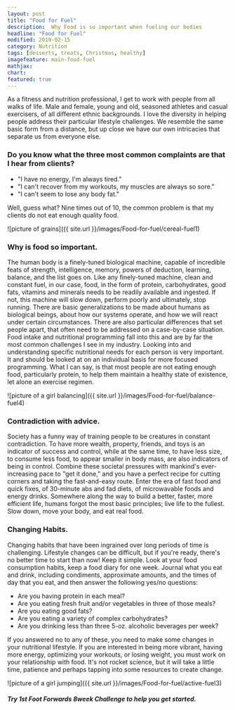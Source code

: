 ```yaml
---
layout: post
title: "Food for Fuel"
description:  Why Food is so important when fueling our bodies
headline: "Food for Fuel"
modified: 2019-02-15
category: Nutrition
tags: [desserts, treats, Christmas, healthy]
imagefeature: main-food-fuel
mathjax: 
chart:
featured: true
---
```

<style>

	

		.post-template .notepad-post-content > div:not(.notepad-post-title) p:first-child {

			    font-size: 1rem;
		
		}

		.notepad-post-title h1{

        	color: #e51843!important;
    	}

</style>


As a fitness and nutrition professional, I get to work with people from all walks of life. Male and female, young and old, seasoned athletes and casual exercisers, of all different ethnic backgrounds. I love the diversity in helping people address their particular lifestyle challenges. We resemble the same basic form from a distance, but up close we have our own intricacies that separate us from everyone else.

### Do you know what the three most common complaints are that I hear from clients?

+ "I have no energy, I'm always tired."
+ "I can't recover from my workouts, my muscles are always so sore."
+ "I can't seem to lose any body fat."

Well, guess what? Nine times out of 10, the common problem is that my clients do not eat enough quality food.

![picture of grains]({{ site.url }}/images/Food-for-fuel/cereal-fuel1) 

### Why is food so important.

The human body is a finely-tuned biological machine, capable of incredible feats of strength, intelligence, memory, powers of deduction, learning, balance, and the list goes on. 
Like any finely-tuned machine, clean and constant fuel, in our case, food, in the form of protein, carbohydrates, good fats, vitamins and minerals needs to be readily available and ingested. If not, this machine will slow down, perform poorly and ultimately, stop running.
There are basic generalizations to be made about humans as biological beings, about how our systems operate, and how we will react under certain circumstances. There are also particular differences that set people apart, that often need to be addressed on a case-by-case situation.
Food intake and nutritional programming fall into this and are by far the most common challenges I see in my industry. Looking into and understanding specific nutritional needs for each person is very important. It and should be looked at on an individual basis for more focused programming. What I can say, is that most people are not eating enough food, particularly protein, to help them maintain a healthy state of existence, let alone an exercise regimen.

![picture of a girl balancing]({{ site.url }}/images/Food-for-fuel/balance-fuel4)

### Contradiction with advice.

Society has a funny way of training people to be creatures in constant contradiction. To have more wealth, property, friends, and toys is an indicator of success and control, while at the same time, to have less size, to consume less food, to appear smaller in body mass, are also indicators of being in control. Combine these societal pressures with mankind's ever-increasing pace to "get it done," and you have a perfect recipe for cutting corners and taking the fast-and-easy route. Enter the era of fast food and quick fixes, of 30-minute abs and fad diets, of microwavable foods and energy drinks. Somewhere along the way to build a better, faster, more efficient life, humans forgot the most basic principles; live life to the fullest. Slow down, move your body, and eat real food.

### Changing Habits.

Changing habits that have been ingrained over long periods of time is challenging. Lifestyle changes can be difficult, but if you're ready, there's no better time to start than now! 
Keep it simple. Look at your food consumption habits, keep a food diary for one week. Journal what you eat and drink, including condiments, approximate amounts, and the times of day that you eat, and then answer the following yes/no questions:

+ Are you having protein in each meal?
+ Are you eating fresh fruit and/or vegetables in three of those meals?
+ Are you eating good fats?
+ Are you eating a variety of complex carbohydrates?
+ Are you drinking less than three 5-oz. alcoholic beverages per week?

If you answered no to any of these, you need to make some changes in your nutritional lifestyle. If you are interested in being more vibrant, having more energy, optimizing your workouts, or losing weight, you must work on your relationship with food. It's not rocket science, but it will take a little time, patience and perhaps tapping into some resources to create change.


![picture of a girl jumping]({{ site.url }}/images/Food-for-fuel/active-fuel3) 

##### Try 1st Foot Forwards 8week Challenge to help you get started.









